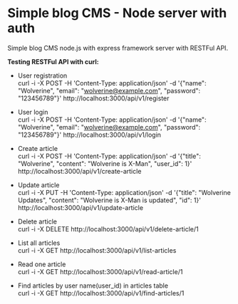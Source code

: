 # Simple blog CMS - Node server with auth

Simple blog CMS node.js with express framework server with RESTFul API.

**Testing RESTFul API with curl:**

- User registration  
curl -i -X POST -H 'Content-Type: application/json' -d '{"name": "Wolverine", "email": "wolverine@example.com", "password": "123456789"}' http://localhost:3000/api/v1/register

- User login  
curl -i -X POST -H 'Content-Type: application/json' -d '{"name": "Wolverine", "email": "wolverine@example.com", "password": "123456789"}' http://localhost:3000/api/v1/login

- Create article  
curl -i -X POST -H 'Content-Type: application/json' -d '{"title": "Wolverine", "content": "Wolverine is X-Man", "user_id": 1}' http://localhost:3000/api/v1/create-article

- Update article  
curl -i -X PUT -H 'Content-Type: application/json' -d '{"title": "Wolverine Updates", "content": "Wolverine is X-Man is updated", "id": 1}' http://localhost:3000/api/v1/update-article

- Delete article  
curl -i -X DELETE http://localhost:3000/api/v1/delete-article/1

- List all articles  
curl -i -X GET http://localhost:3000/api/v1/list-articles

- Read one article  
curl -i -X GET http://localhost:3000/api/v1/read-article/1

- Find articles by user name(user_id) in articles table  
curl -i -X GET http://localhost:3000/api/v1/find-articles/1

